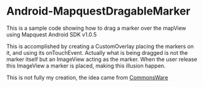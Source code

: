 # Android-MapquestDragableMarker

This is a sample code showing how to drag a marker over the mapView using Mapquest Android SDK v1.0.5

This is accomplished by creating a CustomOverlay placing the markers on it, and using its onTouchEvent. Actually what is being dragged is not the marker itself but an ImageView acting as the marker.
When the user release this ImageView a marker is placed, making this illusion happen.

This is not fully my creation, the idea came from [CommonsWare](https://github.com/commonsguy/cw-advandroid/blob/master/Maps/NooYawkTouch/src/com/commonsware/android/maptouch/NooYawk.java)
